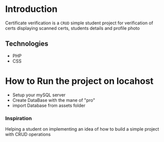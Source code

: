 # Introduction 
Certificate verification is a `CRUD` simple student project for verification of certs displaying scanned certs, students details and profile photo
## Technologies
- PHP
- CSS


# How to Run the project on locahost
* Setup your mySQL server
* Create DataBase with the mane of "pro"
* import Database from assets folder

### Inspiration 
Helping a student on implementing an idea of how to build a simple project with CRUD operations 
